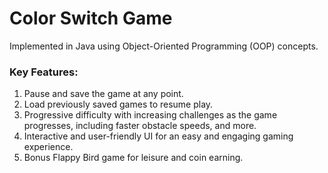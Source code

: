 # Color Switch Game
Implemented in Java using Object-Oriented Programming (OOP) concepts.

### Key Features:
1) Pause and save the game at any point.
2) Load previously saved games to resume play.
3) Progressive difficulty with increasing challenges as the game progresses, including faster obstacle speeds, and more.
4) Interactive and user-friendly UI for an easy and engaging gaming experience.
5) Bonus Flappy Bird game for leisure and coin earning.
